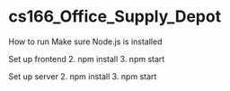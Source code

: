 # cs166_Office_Supply_Depot

How to run
Make sure Node.js is installed

Set up frontend
2. npm install
3. npm start

Set up server
2. npm install
3. npm start